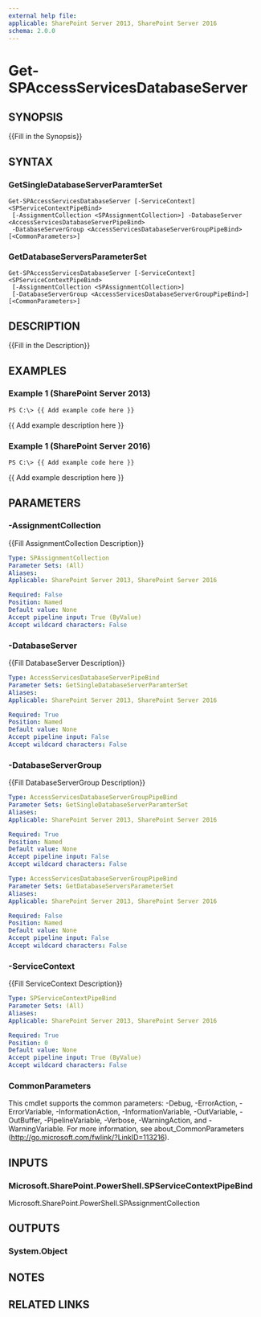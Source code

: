 ```yaml
---
external help file: 
applicable: SharePoint Server 2013, SharePoint Server 2016
schema: 2.0.0
---
```


# Get-SPAccessServicesDatabaseServer

## SYNOPSIS
{{Fill in the Synopsis}}

## SYNTAX

### GetSingleDatabaseServerParamterSet
```
Get-SPAccessServicesDatabaseServer [-ServiceContext] <SPServiceContextPipeBind>
 [-AssignmentCollection <SPAssignmentCollection>] -DatabaseServer <AccessServicesDatabaseServerPipeBind>
 -DatabaseServerGroup <AccessServicesDatabaseServerGroupPipeBind> [<CommonParameters>]
```

### GetDatabaseServersParameterSet
```
Get-SPAccessServicesDatabaseServer [-ServiceContext] <SPServiceContextPipeBind>
 [-AssignmentCollection <SPAssignmentCollection>]
 [-DatabaseServerGroup <AccessServicesDatabaseServerGroupPipeBind>] [<CommonParameters>]
```

## DESCRIPTION
{{Fill in the Description}}

## EXAMPLES

### Example 1 (SharePoint Server 2013)
```
PS C:\> {{ Add example code here }}
```

{{ Add example description here }}

### Example 1 (SharePoint Server 2016)
```
PS C:\> {{ Add example code here }}
```

{{ Add example description here }}

## PARAMETERS

### -AssignmentCollection
{{Fill AssignmentCollection Description}}

```yaml
Type: SPAssignmentCollection
Parameter Sets: (All)
Aliases: 
Applicable: SharePoint Server 2013, SharePoint Server 2016

Required: False
Position: Named
Default value: None
Accept pipeline input: True (ByValue)
Accept wildcard characters: False
```

### -DatabaseServer
{{Fill DatabaseServer Description}}

```yaml
Type: AccessServicesDatabaseServerPipeBind
Parameter Sets: GetSingleDatabaseServerParamterSet
Aliases: 
Applicable: SharePoint Server 2013, SharePoint Server 2016

Required: True
Position: Named
Default value: None
Accept pipeline input: False
Accept wildcard characters: False
```

### -DatabaseServerGroup
{{Fill DatabaseServerGroup Description}}

```yaml
Type: AccessServicesDatabaseServerGroupPipeBind
Parameter Sets: GetSingleDatabaseServerParamterSet
Aliases: 
Applicable: SharePoint Server 2013, SharePoint Server 2016

Required: True
Position: Named
Default value: None
Accept pipeline input: False
Accept wildcard characters: False
```

```yaml
Type: AccessServicesDatabaseServerGroupPipeBind
Parameter Sets: GetDatabaseServersParameterSet
Aliases: 
Applicable: SharePoint Server 2013, SharePoint Server 2016

Required: False
Position: Named
Default value: None
Accept pipeline input: False
Accept wildcard characters: False
```

### -ServiceContext
{{Fill ServiceContext Description}}

```yaml
Type: SPServiceContextPipeBind
Parameter Sets: (All)
Aliases: 
Applicable: SharePoint Server 2013, SharePoint Server 2016

Required: True
Position: 0
Default value: None
Accept pipeline input: True (ByValue)
Accept wildcard characters: False
```

### CommonParameters
This cmdlet supports the common parameters: -Debug, -ErrorAction, -ErrorVariable, -InformationAction, -InformationVariable, -OutVariable, -OutBuffer, -PipelineVariable, -Verbose, -WarningAction, and -WarningVariable. For more information, see about_CommonParameters (http://go.microsoft.com/fwlink/?LinkID=113216).

## INPUTS

### Microsoft.SharePoint.PowerShell.SPServiceContextPipeBind
Microsoft.SharePoint.PowerShell.SPAssignmentCollection

## OUTPUTS

### System.Object

## NOTES

## RELATED LINKS

